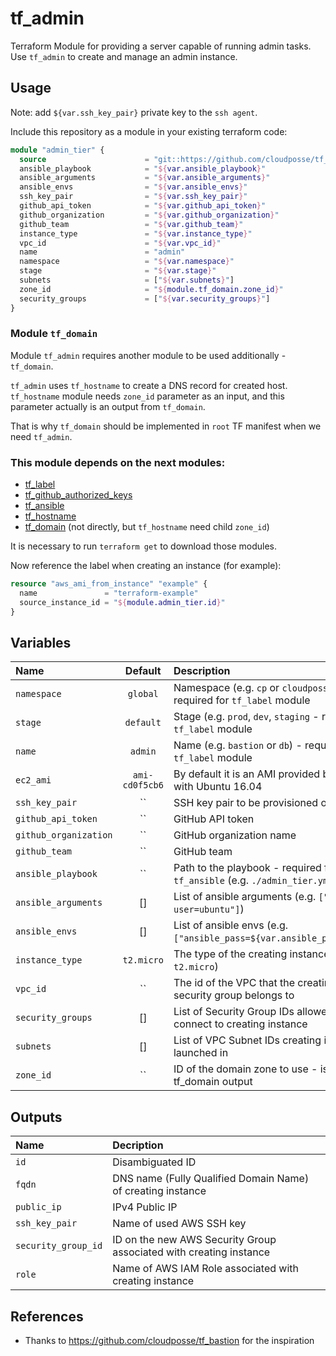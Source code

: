 # tf_admin

Terraform Module for providing a server capable of running admin tasks. Use `tf_admin` to create and manage an admin instance.

## Usage

Note: add `${var.ssh_key_pair}` private key to the `ssh agent`.

Include this repository as a module in your existing terraform code:

```terraform
module "admin_tier" {
  source                      = "git::https://github.com/cloudposse/tf_admin.git?ref=master"
  ansible_playbook            = "${var.ansible_playbook}"
  ansible_arguments           = "${var.ansible_arguments}"
  ansible_envs                = "${var.ansible_envs}"
  ssh_key_pair                = "${var.ssh_key_pair}"
  github_api_token            = "${var.github_api_token}"
  github_organization         = "${var.github_organization}"
  github_team                 = "${var.github_team}"
  instance_type               = "${var.instance_type}"
  vpc_id                      = "${var.vpc_id}"
  name                        = "admin"
  namespace                   = "${var.namespace}"
  stage                       = "${var.stage}"
  subnets                     = ["${var.subnets}"]
  zone_id                     = "${module.tf_domain.zone_id}"
  security_groups             = ["${var.security_groups}"]
}

```

### Module `tf_domain`

Module `tf_admin` requires another module to be used additionally - `tf_domain`.

`tf_admin` uses `tf_hostname` to create a DNS record for created host. `tf_hostname` module needs `zone_id` parameter as an input, and this parameter actually is an output from `tf_domain`.

That is why `tf_domain` should be implemented in `root` TF manifest when we need `tf_admin`.


### This module depends on the next modules:

* [tf_label](https://github.com/cloudposse/tf_label)
* [tf_github_authorized_keys](https://github.com/cloudposse/tf_github_authorized_keys)
* [tf_ansible](https://github.com/cloudposse/tf_ansible)
* [tf_hostname](https://github.com/cloudposse/tf_hostname)
* [tf_domain](https://github.com/cloudposse/tf_domain) (not directly, but `tf_hostname` need child `zone_id`)

It is necessary to run `terraform get` to download those modules.

Now reference the label when creating an instance (for example):
```terraform
resource "aws_ami_from_instance" "example" {
  name               = "terraform-example"
  source_instance_id = "${module.admin_tier.id}"
}
```

## Variables

|  Name                        |  Default       |  Description                                                              | Required|
|:-----------------------------|:--------------:|:--------------------------------------------------------------------------|:-------:|
| `namespace`                  | `global`       | Namespace (e.g. `cp` or `cloudposse`) - required for `tf_label` module    | Yes     |
| `stage`                      | `default`      | Stage (e.g. `prod`, `dev`, `staging` - required for `tf_label` module     | Yes     |
| `name`                       | `admin`        | Name  (e.g. `bastion` or `db`) - required for `tf_label` module           | Yes     |
| `ec2_ami`                    | `ami-cd0f5cb6` | By default it is an AMI provided by Amazon with Ubuntu 16.04              | No      |
| `ssh_key_pair`               | ``             | SSH key pair to be provisioned on instance                                | Yes     |
| `github_api_token`           | ``             | GitHub API token                                                          | Yes     |
| `github_organization`        | ``             | GitHub organization name                                                  | Yes     |
| `github_team`                | ``             | GitHub team                                                               | Yes     |
| `ansible_playbook`           | ``             | Path to the playbook - required for `tf_ansible` (e.g. `./admin_tier.yml`)| Yes     |
| `ansible_arguments`          | []             | List of ansible arguments (e.g. `["--user=ubuntu"]`)                      | No      |
| `ansible_envs`               | []             | List of ansible envs (e.g. `["ansible_pass=${var.ansible_password}"]`)    | Yes     |
| `instance_type`              | `t2.micro`     | The type of the creating instance (e.g. `t2.micro`)                       | No      |
| `vpc_id`                     | ``             | The id of the VPC that the creating instance security group belongs to    | Yes     |
| `security_groups`            | []             | List of Security Group IDs allowed to connect to creating instance        | Yes     |
| `subnets`                    | []             | List of VPC Subnet IDs creating instance launched in                      | Yes     |
| `zone_id`                    | ``             | ID of the domain zone to use - is a result of tf_domain output            | Yes     |

## Outputs

| Name                | Decription                                                        |
|:--------------------|:------------------------------------------------------------------|
| `id`                | Disambiguated ID                                                  |
| `fqdn`              | DNS name (Fully Qualified Domain Name) of creating instance       |
| `public_ip`         | IPv4 Public IP                                                    |
| `ssh_key_pair`      | Name of used AWS SSH key                                          |
| `security_group_id` | ID on the new AWS Security Group associated with creating instance|
| `role`              | Name of AWS IAM Role associated with creating instance            |


## References
* Thanks to https://github.com/cloudposse/tf_bastion for the inspiration
